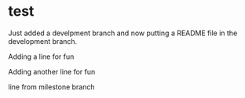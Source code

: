 # test

Just added a develpment branch and now putting a README file in the development branch.

Adding a line for fun

Adding another line for fun

line from milestone branch
